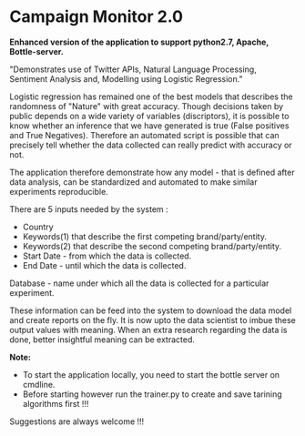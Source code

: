 # Campaign Monitor 2.0

__Enhanced version of the application to support python2.7, Apache, Bottle-server.__

"Demonstrates use of Twitter APIs, Natural Language Processing, Sentiment Analysis and,
Modelling using Logistic Regression."

Logistic regression has remained one of the best models that describes the randomness of "Nature" with great accuracy. Though decisions taken by public depends on a wide variety of variables (discriptors), it is possible to know whether an inference that we have generated is true (False positives and True Negatives). Therefore an automated script is possible that can precisely tell whether the data collected can really predict with accuracy or not.

The application therefore demonstrate how any model - that is defined after data analysis, can be standardized and automated to make similar experiments reproducible.

There are 5 inputs needed by the system :

* Country
* Keywords(1) that describe the first competing brand/party/entity.
* Keywords(2) that describe the second competing brand/party/entity.
* Start Date - from which the data is collected.
* End Date - until which the data is collected.


Database - name under which all the data is collected for a particular experiment.

These information can be feed into the system to download the data model and create reports on the fly. It is now upto the data scientist to imbue these output values with meaning. When an extra research regarding the data is done, better insightful meaning can be extracted.

 __Note:__

* To start the application locally, you need to start the bottle server on cmdline.
* Before starting however run the trainer.py to create and save tarining algorithms first !!!

Suggestions are always welcome !!!
